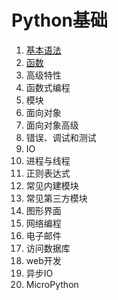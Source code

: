 # Python基础

1. [基本语法](./基本语法.md)
2. [函数](./函数.md)
3. 高级特性
4. 函数式编程
5. 模块
6. 面向对象
7. 面向对象高级
8. 错误、调试和测试
9. IO
10. 进程与线程
11. 正则表达式
12. 常见内建模块
13. 常见第三方模块
14. 图形界面
15. 网络编程
16. 电子邮件
17. 访问数据库
18. web开发
19. 异步IO
20. MicroPython